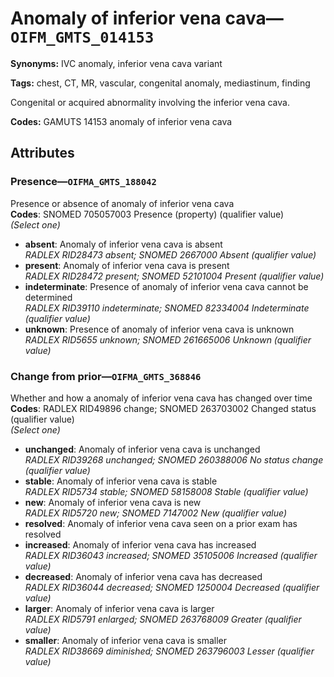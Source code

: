 # Anomaly of inferior vena cava—`OIFM_GMTS_014153`

**Synonyms:** IVC anomaly, inferior vena cava variant

**Tags:** chest, CT, MR, vascular, congenital anomaly, mediastinum, finding

Congenital or acquired abnormality involving the inferior vena cava.

**Codes:** GAMUTS 14153 anomaly of inferior vena cava

## Attributes

### Presence—`OIFMA_GMTS_188042`

Presence or absence of anomaly of inferior vena cava  
**Codes**: SNOMED 705057003 Presence (property) (qualifier value)  
*(Select one)*

- **absent**: Anomaly of inferior vena cava is absent  
_RADLEX RID28473 absent; SNOMED 2667000 Absent (qualifier value)_
- **present**: Anomaly of inferior vena cava is present  
_RADLEX RID28472 present; SNOMED 52101004 Present (qualifier value)_
- **indeterminate**: Presence of anomaly of inferior vena cava cannot be determined  
_RADLEX RID39110 indeterminate; SNOMED 82334004 Indeterminate (qualifier value)_
- **unknown**: Presence of anomaly of inferior vena cava is unknown  
_RADLEX RID5655 unknown; SNOMED 261665006 Unknown (qualifier value)_

### Change from prior—`OIFMA_GMTS_368846`

Whether and how a anomaly of inferior vena cava has changed over time  
**Codes**: RADLEX RID49896 change; SNOMED 263703002 Changed status (qualifier value)  
*(Select one)*

- **unchanged**: Anomaly of inferior vena cava is unchanged  
_RADLEX RID39268 unchanged; SNOMED 260388006 No status change (qualifier value)_
- **stable**: Anomaly of inferior vena cava is stable  
_RADLEX RID5734 stable; SNOMED 58158008 Stable (qualifier value)_
- **new**: Anomaly of inferior vena cava is new  
_RADLEX RID5720 new; SNOMED 7147002 New (qualifier value)_
- **resolved**: Anomaly of inferior vena cava seen on a prior exam has resolved  
- **increased**: Anomaly of inferior vena cava has increased  
_RADLEX RID36043 increased; SNOMED 35105006 Increased (qualifier value)_
- **decreased**: Anomaly of inferior vena cava has decreased  
_RADLEX RID36044 decreased; SNOMED 1250004 Decreased (qualifier value)_
- **larger**: Anomaly of inferior vena cava is larger  
_RADLEX RID5791 enlarged; SNOMED 263768009 Greater (qualifier value)_
- **smaller**: Anomaly of inferior vena cava is smaller  
_RADLEX RID38669 diminished; SNOMED 263796003 Lesser (qualifier value)_